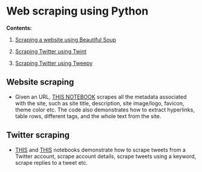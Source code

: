 # Web scraping using Python

**Contents:**

1. [Scraping a website using Beautiful Soup](https://github.com/SaikatPhys/Python-Web-Scraping/blob/main/Web-scraping.ipynb)

2. [Scraping Twitter using Twint](https://github.com/SaikatPhys/Python-Web-Scraping/blob/main/twitter-scraping-using-twint.ipynb)

3. [Scraping Twitter using Tweepy](https://github.com/SaikatPhys/Python-Web-Scraping/blob/main/twitter-scraping-with-tweepy.ipynb)


## Website scraping

* Given an URL, [THIS NOTEBOOK](https://github.com/SaikatPhys/Python-Web-Scraping/blob/main/Web-scraping.ipynb) scrapes all the metadata associated with the site, such as site title, description, site image/logo, favicon, theme color etc. The code also demonstrates how to extract hyperlinks, table rows, different tags, and the whole text from the site. 

## Twitter scraping

* [THIS](https://github.com/SaikatPhys/Python-Web-Scraping/blob/main/twitter-scraping-using-twint.ipynb) and [THIS](https://github.com/SaikatPhys/Python-Web-Scraping/blob/main/twitter-scraping-with-tweepy.ipynb) notebooks demonstrate how to scrape tweets from a Twitter account, scrape account details, scrape tweets using a keyword, scrape replies to a tweet etc. 
